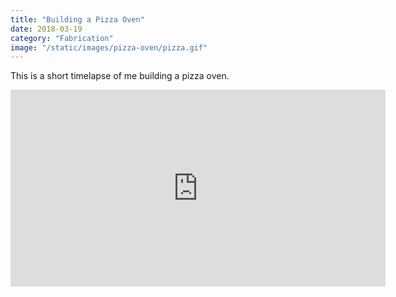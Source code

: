 ```yaml
---
title: "Building a Pizza Oven"
date: 2018-03-19
category: "Fabrication"
image: "/static/images/pizza-oven/pizza.gif"
---
```


This is a short timelapse of me building a pizza oven.

<iframe width="600" height="315" src="https://www.youtube-nocookie.com/embed/gaOS2pI9LZo" frameborder="0" allow="accelerometer; autoplay; encrypted-media; gyroscope; picture-in-picture" allowfullscreen></iframe>
